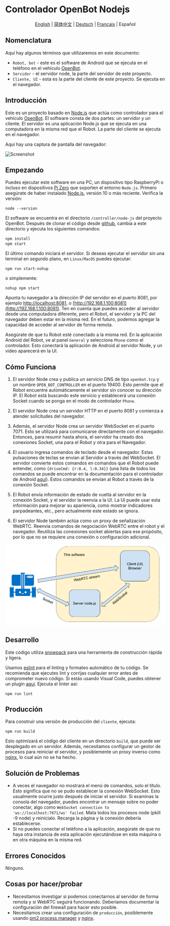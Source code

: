 # Controlador OpenBot Nodejs

<p align="center">
  <a href="README.md">English</a> |
  <a href="README.zh-CN.md">简体中文</a> |
  <a href="README.de-DE.md">Deutsch</a> |
  <a href="README.fr-FR.md">Français</a> |
  <span>Español</span>
</p>

## Nomenclatura

Aquí hay algunos términos que utilizaremos en este documento:

* ```Robot, bot``` - este es el software de Android que se ejecuta en el teléfono en el vehículo [OpenBot](https://www.openbot.org/).
* ```Servidor``` - el servidor node, la parte del servidor de este proyecto.
* ```Cliente, UI``` - esta es la parte del cliente de este proyecto. Se ejecuta en el navegador.

## Introducción

Este es un proyecto basado en [Node.js](https://nodejs.org/) que actúa como controlador para el vehículo [OpenBot](https://www.openbot.org/). El software consta de dos partes: un servidor y un cliente. El servidor es una aplicación Node.js que se ejecuta en una computadora en la misma red que el Robot. La parte del cliente se ejecuta en el navegador.

Aquí hay una captura de pantalla del navegador:

![Screenshot](images/Screenshot.png "image_tooltip")

## Empezando

Puedes ejecutar este software en una PC, un dispositivo tipo RaspberryPi o incluso en dispositivos [Pi Zero](https://www.raspberrypi.com/products/raspberry-pi-zero/) que soporten el entorno ```Node.js```. Primero asegúrate de haber instalado [Node.js](https://nodejs.org/), versión 10 o más reciente. Verifica la versión:

    node --version

El software se encuentra en el directorio ```/controller/node-js``` del proyecto OpenBot. Después de clonar el código desde [github](https://github.com/isl-org/OpenBot), cambia a este directorio y ejecuta los siguientes comandos:

    npm install
    npm start

El último comando iniciará el servidor. Si deseas ejecutar el servidor sin una terminal en segundo plano, en ```Linux/MacOS``` puedes ejecutar:

    npm run start-nohup

o simplemente:

    nohup npm start

Apunta tu navegador a la dirección IP del servidor en el puerto 8081, por ejemplo [http://localhost:8081](http://localhost:8081), o [http://192.168.1.100:8081](http://192.168.1.100:8081). Ten en cuenta que puedes acceder al servidor desde una computadora diferente, pero el Robot, el servidor y la PC del navegador deben estar en la misma red. En el futuro, podemos agregar la capacidad de acceder al servidor de forma remota.

Asegúrate de que tu Robot esté conectado a la misma red. En la aplicación Android del Robot, ve al panel ```General``` y selecciona ```Phone``` como el controlador. Esto conectará la aplicación de Android al servidor Node, y un video aparecerá en la UI.

## Cómo Funciona

1. El servidor Node crea y publica un servicio DNS de tipo ```openbot.tcp``` y un nombre ```OPEN_BOT_CONTROLLER``` en el puerto 19400. Esto permite que el Robot encuentre automáticamente el servidor sin conocer su dirección IP. El Robot está buscando este servicio y establecerá una conexión Socket cuando se ponga en el modo de controlador ```Phone```.

2. El servidor Node crea un servidor HTTP en el puerto 8081 y comienza a atender solicitudes del navegador.

3. Además, el servidor Node crea un servidor WebSocket en el puerto 7071. Esto se utilizará para comunicarse directamente con el navegador. Entonces, para resumir hasta ahora, el servidor ha creado dos conexiones Socket, una para el Robot y otra para el Navegador.

4. El usuario ingresa comandos de teclado desde el navegador. Estas pulsaciones de teclas se envían al Servidor a través del WebSocket. El servidor convierte estos comandos en comandos que el Robot puede entender, como ```{driveCmd: {r:0.4, l:0.34}}``` (una lista de todos los comandos se puede encontrar en la documentación para el controlador de Android [aquí](https://github.com/isl-org/OpenBot/blob/master/docs/technical/OpenBotController.pdf)). Estos comandos se envían al Robot a través de la conexión Socket.

5. El Robot envía información de estado de vuelta al servidor en la conexión Socket, y el servidor la reenvía a la UI. La UI puede usar esta información para mejorar su apariencia, como mostrar indicadores parpadeantes, etc., pero actualmente este estado se ignora.

6. El servidor Node también actúa como un proxy de señalización WebRTC. Reenvía comandos de negociación WebRTC entre el robot y el navegador. Reutiliza las conexiones socket abiertas para ese propósito, por lo que no se requiere una conexión o configuración adicional.

![drawing](images/HowItWorks.png)

## Desarrollo

Este código utiliza [snowpack](https://www.snowpack.dev/) para una herramienta de construcción rápida y ligera.

Usamos [eslint](https://eslint.org/) para el linting y formateo automático de tu código. Se recomienda que ejecutes lint y corrijas cualquier error antes de comprometer nuevo código. Si estás usando Visual Code, puedes obtener un plugin [aquí](https://marketplace.visualstudio.com/items?itemName=dbaeumer.vscode-eslint). Ejecuta el linter así:

    npm run lint

## Producción

Para construir una versión de producción del ```cliente```, ejecuta:

    npm run build

Esto optimizará el código del cliente en un directorio ```build```, que puede ser desplegado en un servidor. Además, necesitamos configurar un gestor de procesos para reiniciar el servidor, y posiblemente un proxy inverso como [nginx](https://docs.nginx.com/nginx/admin-guide/web-server/reverse-proxy/), lo cual aún no se ha hecho.

## Solución de Problemas

* A veces el navegador no mostrará el menú de comandos, solo el título. Esto significa que no se pudo establecer la conexión WebSocket. Esto usualmente ocurre justo después de iniciar el servidor. Si examinas la consola del navegador, puedes encontrar un mensaje sobre no poder conectar, algo como ```WebSocket connection to 'ws://localhost:7071/ws' failed```. Mata todos los procesos node (pkill -9 node) y reinícialo. Recarga la página y la conexión debería establecerse.
* Si no puedes conectar el teléfono a la aplicación, asegúrate de que no haya otra instancia de esta aplicación ejecutándose en esta máquina o en otra máquina en la misma red.

## Errores Conocidos

Ninguno.

## Cosas por hacer/probar

* Necesitamos investigar si podemos conectarnos al servidor de forma remota y si WebRTC seguirá funcionando. Deberíamos documentar la configuración del firewall para hacer esto posible.
* Necesitamos crear una configuración de ```producción```, posiblemente usando [pm2 process manager](https://www.npmjs.com/package/pm2) y [nginx](https://docs.nginx.com/nginx/admin-guide/web-server/reverse-proxy/).